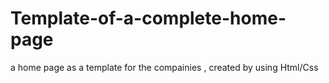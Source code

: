 # Template-of-a-complete-home-page
a home page as a template for the compainies ,   created by using Html/Css 
